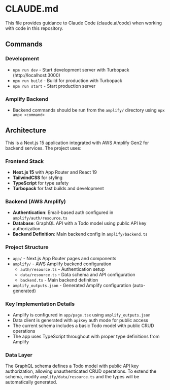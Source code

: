 # CLAUDE.md

This file provides guidance to Claude Code (claude.ai/code) when working with code in this repository.

## Commands

### Development
- `npm run dev` - Start development server with Turbopack (http://localhost:3000)
- `npm run build` - Build for production with Turbopack
- `npm run start` - Start production server

### Amplify Backend
- Backend commands should be run from the `amplify/` directory using `npx ampx <command>`

## Architecture

This is a Next.js 15 application integrated with AWS Amplify Gen2 for backend services. The project uses:

### Frontend Stack
- **Next.js 15** with App Router and React 19
- **TailwindCSS** for styling
- **TypeScript** for type safety
- **Turbopack** for fast builds and development

### Backend (AWS Amplify)
- **Authentication**: Email-based auth configured in `amplify/auth/resource.ts`
- **Database**: GraphQL API with a Todo model using public API key authorization
- **Backend Definition**: Main backend config in `amplify/backend.ts`

### Project Structure
- `app/` - Next.js App Router pages and components
- `amplify/` - AWS Amplify backend configuration
  - `auth/resource.ts` - Authentication setup
  - `data/resource.ts` - Data schema and API configuration
  - `backend.ts` - Main backend definition
- `amplify_outputs.json` - Generated Amplify configuration (auto-generated)

### Key Implementation Details
- Amplify is configured in `app/page.tsx` using `amplify_outputs.json`
- Data client is generated with `apiKey` auth mode for public access
- The current schema includes a basic Todo model with public CRUD operations
- The app uses TypeScript throughout with proper type definitions from Amplify

### Data Layer
The GraphQL schema defines a Todo model with public API key authorization, allowing unauthenticated CRUD operations. To extend the schema, modify `amplify/data/resource.ts` and the types will be automatically generated.